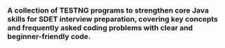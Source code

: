 ### A collection of TESTNG programs to strengthen core Java skills for SDET interview preparation, covering key concepts and frequently asked coding problems with clear and beginner-friendly code. 
